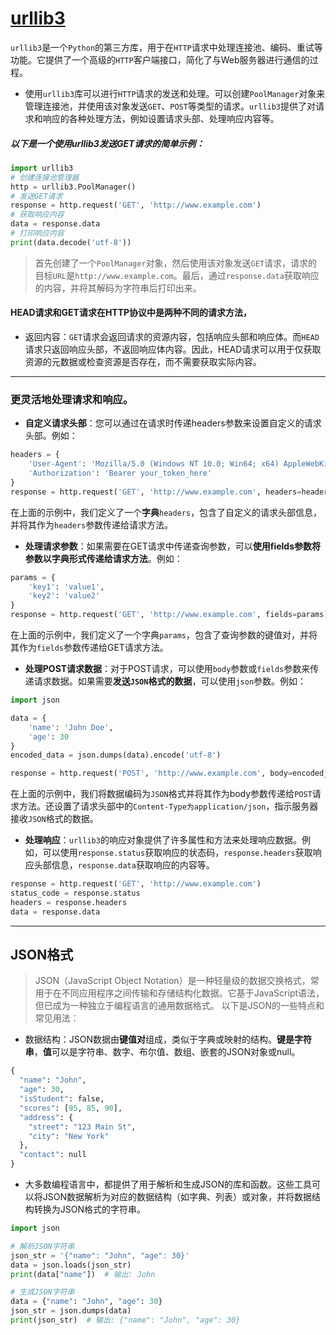 # [ urllib3](https://github.com/dululu/notes/issues/38)

`urllib3`是一个`Python`的第三方库，用于在`HTTP`请求中处理连接池、编码、重试等功能。它提供了一个高级的`HTTP`客户端接口，简化了与Web服务器进行通信的过程。
- 使用`urllib3`库可以进行`HTTP`请求的发送和处理。可以创建`PoolManager`对象来管理连接池，并使用该对象发送`GET`、`POST`等类型的请求。`urllib3`提供了对请求和响应的各种处理方法，例如设置请求头部、处理响应内容等。
##### 以下是一个使用urllib3发送GET请求的简单示例：
```python
import urllib3
# 创建连接池管理器
http = urllib3.PoolManager()
# 发送GET请求
response = http.request('GET', 'http://www.example.com')
# 获取响应内容
data = response.data
# 打印响应内容
print(data.decode('utf-8'))
```
>首先创建了一个`PoolManager`对象，然后使用该对象发送`GET`请求，请求的目标`URL`是`http://www.example.com`。最后，通过`response.data`获取响应的内容，并将其解码为字符串后打印出来。

#### HEAD请求和GET请求在HTTP协议中是两种不同的请求方法，
- 返回内容：`GET`请求会返回请求的资源内容，包括响应头部和响应体。而`HEAD`请求只返回响应头部，不返回响应体内容。因此，HEAD请求可以用于仅获取资源的元数据或检查资源是否存在，而不需要获取实际内容。

---
### 更灵活地处理请求和响应。
- **自定义请求头部**：您可以通过在请求时传递headers参数来设置自定义的请求头部。例如：
```python
headers = {
    'User-Agent': 'Mozilla/5.0 (Windows NT 10.0; Win64; x64) AppleWebKit/537.36 (KHTML, like Gecko) Chrome/91.0.4472.124 Safari/537.36',
    'Authorization': 'Bearer your_token_here'
}
response = http.request('GET', 'http://www.example.com', headers=headers)
```
在上面的示例中，我们定义了一个**字典**`headers`，包含了自定义的请求头部信息，并将其作为`headers`参数传递给请求方法。
- **处理请求参数**：如果需要在GET请求中传递查询参数，可以**使用fields参数将参数以字典形式传递给请求方法**。例如：
```python
params = {
    'key1': 'value1',
    'key2': 'value2'
}
response = http.request('GET', 'http://www.example.com', fields=params)
```
在上面的示例中，我们定义了一个字典`params`，包含了查询参数的键值对，并将其作为`fields`参数传递给GET请求方法。
- **处理POST请求数据**：对于POST请求，可以使用`body`参数或`fields`参数来传递请求数据。如果需要**发送`JSON`格式的数据**，可以使用`json`参数。例如：
```python
import json

data = {
    'name': 'John Doe',
    'age': 30
}
encoded_data = json.dumps(data).encode('utf-8')

response = http.request('POST', 'http://www.example.com', body=encoded_data, headers={'Content-Type': 'application/json'})
```
在上面的示例中，我们将数据编码为`JSON`格式并将其作为body参数传递给`POST`请求方法。还设置了请求头部中的`Content-Type为application/json`，指示服务器接收`JSON`格式的数据。
- **处理响应**：`urllib3`的响应对象提供了许多属性和方法来处理响应数据。例如，可以使用`response.status`获取响应的状态码，`response.headers`获取响应头部信息，`response.data`获取响应的内容等。
```python
response = http.request('GET', 'http://www.example.com')
status_code = response.status
headers = response.headers
data = response.data
```

---

## JSON格式
>JSON（JavaScript Object Notation）是一种轻量级的数据交换格式，常用于在不同应用程序之间传输和存储结构化数据。它基于JavaScript语法，但已成为一种独立于编程语言的通用数据格式。
以下是JSON的一些特点和常见用法：
- 数据结构：JSON数据由**键值对**组成，类似于字典或映射的结构。**键是字符串**，**值**可以是字符串、数字、布尔值、数组、嵌套的JSON对象或null。
```python
{
  "name": "John",
  "age": 30,
  "isStudent": false,
  "scores": [95, 85, 90],
  "address": {
    "street": "123 Main St",
    "city": "New York"
  },
  "contact": null
}
```
- 大多数编程语言中，都提供了用于解析和生成JSON的库和函数。这些工具可以将JSON数据解析为对应的数据结构（如字典、列表）或对象，并将数据结构转换为JSON格式的字符串。
```python
import json

# 解析JSON字符串
json_str = '{"name": "John", "age": 30}'
data = json.loads(json_str)
print(data["name"])  # 输出: John

# 生成JSON字符串
data = {"name": "John", "age": 30}
json_str = json.dumps(data)
print(json_str)  # 输出: {"name": "John", "age": 30}
```

